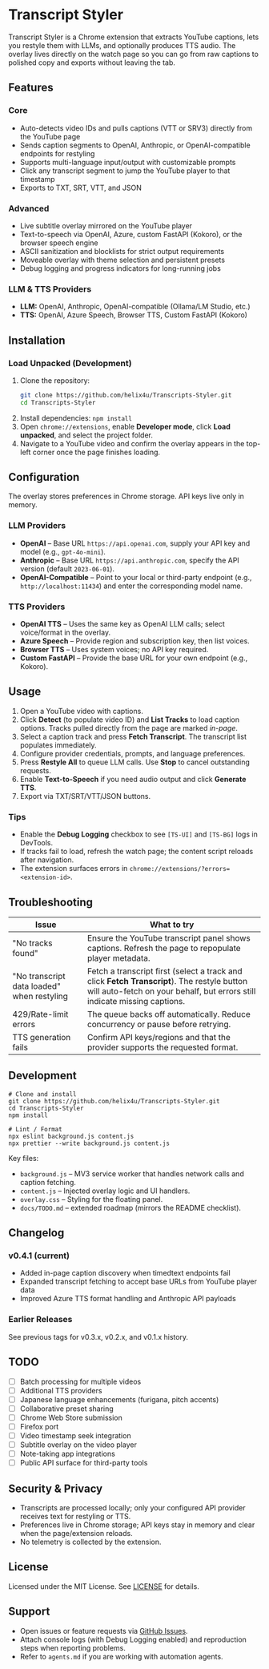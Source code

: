 # Transcript Styler

Transcript Styler is a Chrome extension that extracts YouTube captions, lets you restyle them with LLMs, and optionally produces TTS audio. The overlay lives directly on the watch page so you can go from raw captions to polished copy and exports without leaving the tab.

## Features

### Core

- Auto-detects video IDs and pulls captions (VTT or SRV3) directly from the YouTube page
- Sends caption segments to OpenAI, Anthropic, or OpenAI-compatible endpoints for restyling
- Supports multi-language input/output with customizable prompts
- Click any transcript segment to jump the YouTube player to that timestamp
- Exports to TXT, SRT, VTT, and JSON

### Advanced

- Live subtitle overlay mirrored on the YouTube player
- Text-to-speech via OpenAI, Azure, custom FastAPI (Kokoro), or the browser speech engine
- ASCII sanitization and blocklists for strict output requirements
- Moveable overlay with theme selection and persistent presets
- Debug logging and progress indicators for long-running jobs

### LLM & TTS Providers

- **LLM:** OpenAI, Anthropic, OpenAI-compatible (Ollama/LM Studio, etc.)
- **TTS:** OpenAI, Azure Speech, Browser TTS, Custom FastAPI (Kokoro)

## Installation

### Load Unpacked (Development)

1. Clone the repository:
   ```bash
   git clone https://github.com/helix4u/Transcripts-Styler.git
   cd Transcripts-Styler
   ```
2. Install dependencies: `npm install`
3. Open `chrome://extensions`, enable **Developer mode**, click **Load unpacked**, and select the project folder.
4. Navigate to a YouTube video and confirm the overlay appears in the top-left corner once the page finishes loading.

## Configuration

The overlay stores preferences in Chrome storage. API keys live only in memory.

### LLM Providers

- **OpenAI** – Base URL `https://api.openai.com`, supply your API key and model (e.g., `gpt-4o-mini`).
- **Anthropic** – Base URL `https://api.anthropic.com`, specify the API version (default `2023-06-01`).
- **OpenAI-Compatible** – Point to your local or third-party endpoint (e.g., `http://localhost:11434`) and enter the corresponding model name.

### TTS Providers

- **OpenAI TTS** – Uses the same key as OpenAI LLM calls; select voice/format in the overlay.
- **Azure Speech** – Provide region and subscription key, then list voices.
- **Browser TTS** – Uses system voices; no API key required.
- **Custom FastAPI** – Provide the base URL for your own endpoint (e.g., Kokoro).

## Usage

1. Open a YouTube video with captions.
2. Click **Detect** (to populate video ID) and **List Tracks** to load caption options. Tracks pulled directly from the page are marked _in-page_.
3. Select a caption track and press **Fetch Transcript**. The transcript list populates immediately.
4. Configure provider credentials, prompts, and language preferences.
5. Press **Restyle All** to queue LLM calls. Use **Stop** to cancel outstanding requests.
6. Enable **Text-to-Speech** if you need audio output and click **Generate TTS**.
7. Export via TXT/SRT/VTT/JSON buttons.

### Tips

- Enable the **Debug Logging** checkbox to see `[TS-UI]` and `[TS-BG]` logs in DevTools.
- If tracks fail to load, refresh the watch page; the content script reloads after navigation.
- The extension surfaces errors in `chrome://extensions/?errors=<extension-id>`.

## Troubleshooting

| Issue                                      | What to try                                                                                                                                                              |
| ------------------------------------------ | ------------------------------------------------------------------------------------------------------------------------------------------------------------------------ |
| "No tracks found"                          | Ensure the YouTube transcript panel shows captions. Refresh the page to repopulate player metadata.                                                                      |
| "No transcript data loaded" when restyling | Fetch a transcript first (select a track and click **Fetch Transcript**). The restyle button will auto-fetch on your behalf, but errors still indicate missing captions. |
| 429/Rate-limit errors                      | The queue backs off automatically. Reduce concurrency or pause before retrying.                                                                                          |
| TTS generation fails                       | Confirm API keys/regions and that the provider supports the requested format.                                                                                            |

## Development

```
# Clone and install
git clone https://github.com/helix4u/Transcripts-Styler.git
cd Transcripts-Styler
npm install

# Lint / Format
npx eslint background.js content.js
npx prettier --write background.js content.js
```

Key files:

- `background.js` – MV3 service worker that handles network calls and caption fetching.
- `content.js` – Injected overlay logic and UI handlers.
- `overlay.css` – Styling for the floating panel.
- `docs/TODO.md` – extended roadmap (mirrors the README checklist).

## Changelog

### v0.4.1 (current)

- Added in-page caption discovery when timedtext endpoints fail
- Expanded transcript fetching to accept base URLs from YouTube player data
- Improved Azure TTS format handling and Anthropic API payloads

### Earlier Releases

See previous tags for v0.3.x, v0.2.x, and v0.1.x history.

## TODO

- [ ] Batch processing for multiple videos
- [ ] Additional TTS providers
- [ ] Japanese language enhancements (furigana, pitch accents)
- [ ] Collaborative preset sharing
- [ ] Chrome Web Store submission
- [ ] Firefox port
- [ ] Video timestamp seek integration
- [ ] Subtitle overlay on the video player
- [ ] Note-taking app integrations
- [ ] Public API surface for third-party tools

## Security & Privacy

- Transcripts are processed locally; only your configured API provider receives text for restyling or TTS.
- Preferences live in Chrome storage; API keys stay in memory and clear when the page/extension reloads.
- No telemetry is collected by the extension.

## License

Licensed under the MIT License. See [LICENSE](LICENSE) for details.

## Support

- Open issues or feature requests via [GitHub Issues](https://github.com/helix4u/Transcripts-Styler/issues).
- Attach console logs (with Debug Logging enabled) and reproduction steps when reporting problems.
- Refer to `agents.md` if you are working with automation agents.
